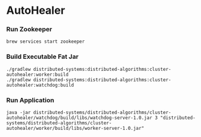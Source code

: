 # AutoHealer

### Run Zookeeper

```
brew services start zookeeper
```

### Build Executable Fat Jar

```
./gradlew distributed-systems:distributed-algorithms:cluster-autohealer:worker:build
./gradlew distributed-systems:distributed-algorithms:cluster-autohealer:watchdog:build
```

### Run Application

```
java -jar distributed-systems/distributed-algorithms/cluster-autohealer/watchdog/build/libs/watchdog-server-1.0.jar 3 "distributed-systems/distributed-algorithms/cluster-autohealer/worker/build/libs/worker-server-1.0.jar" 
```
